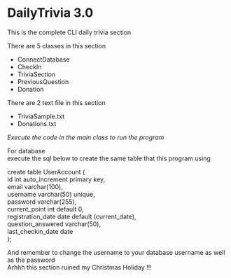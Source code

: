 # DailyTrivia 3.0

This is the complete CLI daily trivia section  

There are 5 classes in this section  
- ConnectDatabase
- CheckIn
- TriviaSection
- PreviousQuestion
- Donation

There are 2 text file in this section
- TriviaSample.txt
- Donations.txt

*Execute the code in the main class to run the program*  

For database  
execute the sql below to create the same table that this program using  
  
create table UserAccount (  
	id int auto_increment primary key,  
    	email varchar(100),  
    	username varchar(50) unique,  
    	password varchar(255),  
    	current_point int default 0,  
    	registration_date date default (current_date),  
	question_answered varchar(50),  
	last_checkin_date date  
);  
  
And remember to change the username to your database username as well as the password  
Arhhh this section ruined my Christmas Holiday !!!

